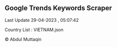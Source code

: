 

## Google Trends Keywords Scraper 
 
Last Update 29-04-2023 , 05:07:42

Country List :
VIETNAM.json



© Abdul Muttaqin 
